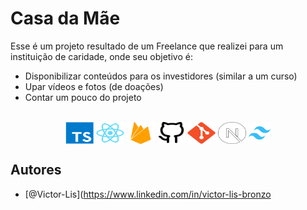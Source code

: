 # Casa da Mãe

Esse é um projeto resultado de um Freelance que realizei para um instituição de caridade, onde seu objetivo é:
- Disponibilizar conteúdos para os investidores (similar a um curso)
- Upar vídeos e fotos (de doações)
- Contar um pouco do projeto

<br>

<div align="center" style="display: inline_block">
  <img align="center" alt="Ts" height="35" width="45" src="https://raw.githubusercontent.com/devicons/devicon/master/icons/typescript/typescript-plain.svg">
  <img align="center" alt="React" height="35" width="45" src="https://raw.githubusercontent.com/devicons/devicon/master/icons/react/react-original.svg">
  <img align="center" alt="Firebase" height="35" width="45" src="https://github.com/devicons/devicon/blob/master/icons/firebase/firebase-plain.svg">
  <img align="center" background="#fff" alt="GitHub" height="35" width="45" src="https://github.com/feathericons/feather/blob/main/icons/github.svg">
  <img align="center" alt="Git" height="35" width="45" src="https://github.com/devicons/devicon/blob/master/icons/git/git-original.svg">
  <img align="center" alt="NextJS" height="35" width="45" src="https://github.com/devicons/devicon/blob/master/icons/nextjs/nextjs-line.svg">
  <img align="center" alt="Tailwind" width="35" height="35" src="https://github.com/devicons/devicon/blob/master/icons/tailwindcss/tailwindcss-original.svg">
</div>

## Autores
- [@Victor-Lis](https://www.linkedin.com/in/victor-lis-bronzo

